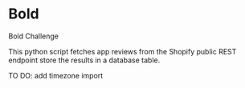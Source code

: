 # Bold
Bold Challenge

This python script fetches app reviews from the Shopify public REST endpoint store the results in a database table.

TO DO: add timezone import
